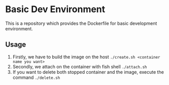 # Basic Dev Environment

This is a repository which provides the Dockerfile for basic development environment.

## Usage

1. Firstly, we have to build the image on the host
    `./create.sh <container name you want>`
2. Secondly, we attach on the container with fish shell
    `./attach.sh`
3. If you want to delete both stopped container and the image, execute the command
    `./delete.sh`